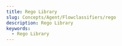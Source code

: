 ```yaml
---
title: Rego Library
slug: Concepts/Agent/Flowclassifiers/rego
description: Rego Library
keywords:
  - Rego Library
---
```

